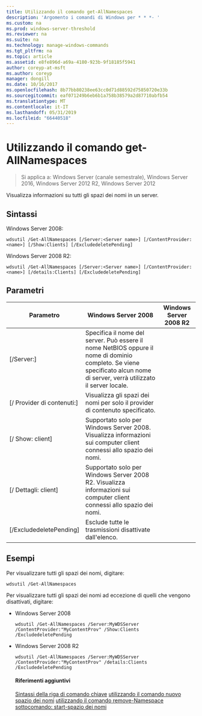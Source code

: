 ```yaml
---
title: Utilizzando il comando get-AllNamespaces
description: 'Argomento i comandi di Windows per * * *- '
ms.custom: na
ms.prod: windows-server-threshold
ms.reviewer: na
ms.suite: na
ms.technology: manage-windows-commands
ms.tgt_pltfrm: na
ms.topic: article
ms.assetid: e8fe896d-a69a-4180-923b-9f18185f5941
author: coreyp-at-msft
ms.author: coreyp
manager: dongill
ms.date: 10/16/2017
ms.openlocfilehash: 8b77bb80238ee63cc0d71d88592d75850720e33b
ms.sourcegitcommit: eaf071249b6eb6b1a758b38579a2d87710abfb54
ms.translationtype: MT
ms.contentlocale: it-IT
ms.lasthandoff: 05/31/2019
ms.locfileid: "66440518"
---
```

# <a name="using-the-get-allnamespaces-command"></a>Utilizzando il comando get-AllNamespaces

>Si applica a: Windows Server (canale semestrale), Windows Server 2016, Windows Server 2012 R2, Windows Server 2012

Visualizza informazioni su tutti gli spazi dei nomi in un server.
## <a name="syntax"></a>Sintassi
Windows Server 2008:
```
wdsutil /Get-AllNamespaces [/Server:<Server name>] [/ContentProvider:<name>] [/Show:Clients] [/ExcludedeletePending]
```
Windows Server 2008 R2:
```
wdsutil /Get-AllNamespaces [/Server:<Server name>] [/ContentProvider:<name>] [/details:Clients] [/ExcludedeletePending]
```
## <a name="parameters"></a>Parametri

|         Parametro         |                                                                               Windows Server 2008                                                                               | Windows Server 2008 R2 |
|---------------------------|---------------------------------------------------------------------------------------------------------------------------------------------------------------------------------|------------------------|
|  [/Server:<Server name>]  | Specifica il nome del server. Può essere il nome NetBIOS oppure il nome di dominio completo. Se viene specificato alcun nome di server, verrà utilizzato il server locale. |                        |
| [/ Provider di contenuti:<name>] |                                                        Visualizza gli spazi dei nomi per solo il provider di contenuto specificato.                                                         |                        |
|      [/ Show: client]      |                            Supportato solo per Windows Server 2008. Visualizza informazioni sui computer client connessi allo spazio dei nomi.                             |                        |
|    [/ Dettagli: client]     |                           Supportato solo per Windows Server 2008 R2. Visualizza informazioni sui computer client connessi allo spazio dei nomi.                           |                        |
|  [/ExcludedeletePending]  |                                                              Esclude tutte le trasmissioni disattivate dall'elenco.                                                              |                        |

## <a name="BKMK_examples"></a>Esempi
Per visualizzare tutti gli spazi dei nomi, digitare:
```
wdsutil /Get-AllNamespaces
```
Per visualizzare tutti gli spazi dei nomi ad eccezione di quelli che vengono disattivati, digitare:
- Windows Server 2008
  ```
  wdsutil /Get-AllNamespaces /Server:MyWDSServer /ContentProvider:"MyContentProv" /Show:Clients /ExcludedeletePending
  ```
- Windows Server 2008 R2
  ```
  wdsutil /Get-AllNamespaces /Server:MyWDSServer /ContentProvider:"MyContentProv" /details:Clients /ExcludedeletePending
  ```
  #### <a name="additional-references"></a>Riferimenti aggiuntivi
  [Sintassi della riga di comando chiave](command-line-syntax-key.md)
  [utilizzando il comando nuovo spazio dei nomi](using-the-new-namespace-command.md)
  [utilizzando il comando remove-Namespace](using-the-remove-namespace-command.md)
  [sottocomando: start-spazio dei nomi](subcommand-start-namespace.md)
